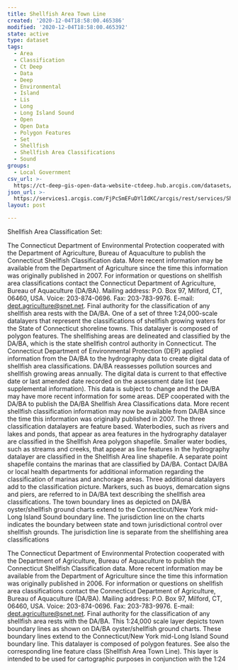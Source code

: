 ```yaml
---
title: Shellfish Area Town Line
created: '2020-12-04T18:58:00.465386'
modified: '2020-12-04T18:58:00.465392'
state: active
type: dataset
tags:
  - Area
  - Classification
  - Ct Deep
  - Data
  - Deep
  - Environmental
  - Island
  - Lis
  - Long
  - Long Island Sound
  - Open
  - Open Data
  - Polygon Features
  - Set
  - Shellfish
  - Shellfish Area Classifications
  - Sound
groups:
  - Local Government
csv_url: >-
  https://ct-deep-gis-open-data-website-ctdeep.hub.arcgis.com/datasets/db9545bcb6684999bcbe7dd4e72939bd_2.csv?outSR=%7B%22latestWkid%22%3A2234%2C%22wkid%22%3A102656%7D
json_url: >-
  https://services1.arcgis.com/FjPcSmEFuDYlIdKC/arcgis/rest/services/Shellfish_Area_Classification_Set/FeatureServer/2
layout: post

---
```

Shellfish Area Classification Set:


The Connecticut Department of Environmental Protection cooperated with the Department of Agriculture, Bureau of Aquaculture to publish the Connecticut Shellfish Classification data. More recent information may be available from the Department of Agriculture since the time this information was originally published in 2007. For information or questions on shellfish area classifications contact the Connecticut Department of Agriculture, Bureau of Aquaculture (DA/BA). Mailing address: P.O. Box 97, Milford, CT, 06460, USA. Voice: 203-874-0696. Fax: 203-783-9976. E-mail: dept.agriculture@snet.net. 
Final authority for the classification of any shellfish area rests with the DA/BA.
One of a set of three 1:24,000-scale datalayers that represent the classifications of shellfish growing waters for the State of Connecticut shoreline towns. This datalayer is composed of polygon features. The shellfishing areas are delineated and classified by the DA/BA, which is the state shellfish control authority in Connecticut. The Connecticut Department of Environmental Protection (DEP) applied information from the DA/BA to the hydrography data to create digital data of shellfish area classifications. DA/BA reassesses pollution sources and shellfish growing areas annually. The digital data is current to that effective date or last amended date recorded on the assessment date list (see supplemental information). This data is subject to change and the DA/BA may have more recent information for some areas.
DEP cooperated with the DA/BA to publish the DA/BA Shellfish Area Classifications data. More recent shellfish classification information may now be available from DA/BA since the time this information was originally published in 2007.
The three classification datalayers are feature based. Waterbodies, such as rivers and lakes and ponds, that appear as area features in the hydrography datalayer are classified in the Shellfish Area polygon shapefile. Smaller water bodies, such as streams and creeks, that appear as line features in the hydrography datalayer are classified in the Shellfish Area line shapefile. A separate point shapefile contains the marinas that are classified by DA/BA. Contact DA/BA or local health departments for additional information regarding the classification of marinas and anchorage areas.
Three additional datalayers add to the classification picture. Markers, such as buoys, demarcation signs and piers, are referred to in DA/BA text describing the shellfish area classifications. The town boundary lines as depicted on DA/BA oyster/shellfish ground charts extend to the Connecticut/New York mid-Long Island Sound boundary line. The jurisdiction line on the charts indicates the boundary between state and town jurisdictional control over shellfish grounds. The jurisdiction line is separate from the shellfishing area classifications

The Connecticut Department of Environmental Protection cooperated with the Department of Agriculture, Bureau of Aquaculture to publish the Connecticut Shellfish Classification data. More recent information may be available from the Department of Agriculture since the time this information was originally published in 2006. For information or questions on shellfish area classifications contact the Connecticut Department of Agriculture, Bureau of Aquaculture (DA/BA). Mailing address: P.O. Box 97, Milford, CT, 06460, USA. Voice: 203-874-0696. Fax: 203-783-9976. E-mail: dept.agriculture@snet.net. Final authority for the classification of any shellfish area rests with the DA/BA.
This 1:24,000 scale layer depicts town boundary lines as shown on DA/BA oyster/shellfish ground charts. These boundary lines extend to the Connecticut/New York mid-Long Island Sound boundary line. This datalayer is composed of polygon features. See also the corresponding line feature class (Shellfish Area Town Line).
This layer is intended to be used for cartographic purposes in conjunction with the 1:24
